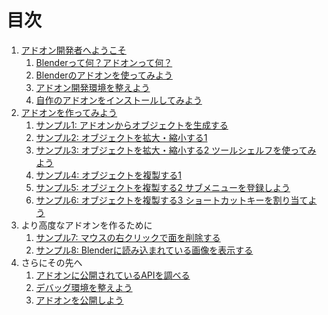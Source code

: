 # 目次

1. [アドオン開発者へようこそ](body/chapter_01/SUMMARY.md)
   1. [Blenderって何？アドオンって何？](body/chapter_01/01_What_is_Blender_What_is_Add-on.md)
   2. [Blenderのアドオンを使ってみよう](body/chapter_01/02_Use_Blender_Add-on.md)
   3. [アドオン開発環境を整えよう](body/chapter_01/03_Prepare_Add-on_development_environment.md)
   4. [自作のアドオンをインストールしてみよう](body/chapter_01/04_Install_own_Add-on.md)
2. [アドオンを作ってみよう](body/chapter_02/SUMMARY.md)
   1. [サンプル1: アドオンからオブジェクトを生成する](body/chapter_02/01_Sample_1_Create_object_from_Add-on.md)
   2. [サンプル2: オブジェクトを拡大・縮小する1](body/chapter_02/02_Sample_2_Scaling_object_1.md)
   3. [サンプル3: オブジェクトを拡大・縮小する2 ツールシェルフを使ってみよう](body/chapter_02/03_Sample_3_Scaling_object_2.md)
   4. [サンプル4: オブジェクトを複製する1](body/chapter_02/04_Sample_4_Replicate_object_1.md)
   5. [サンプル5: オブジェクトを複製する2 サブメニューを登録しよう](body/chapter_02/05_Sample_5_Replicate_object_2.md)
   6. [サンプル6: オブジェクトを複製する3 ショートカットキーを割り当てよう](body/chapter_02/06_Sample_6_Replicate_object_3.md)
3. より高度なアドオンを作るために
   1. [サンプル7: マウスの右クリックで面を削除する](body/chapter_03/01_Sample_7_Delete_face_by_mouse_click.md)
   2. [サンプル8: Blenderに読み込まれている画像を表示する](body/chapter_03/02_Sample_8_Display_images_loaded_by_Blender.md)
4. さらにその先へ
   1. [アドオンに公開されているAPIを調べる](body/chapter_04/01_Research_official_Blender_API_for_Add-on.md)
   2. [デバッグ環境を整えよう](body/chapter_04/02_Prepare_Add-on_debugging_environment.md)
   3. [アドオンを公開しよう](body/chapter_04/03_Publish_your_Add-on.md)
